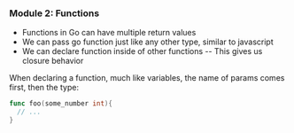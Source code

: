 ### Module 2: Functions

- Functions in Go can have multiple return values
- We can pass go function just like any other type, similar to javascript
- We can declare function inside of other functions
-- This gives us closure behavior

When declaring a function, much like variables, the name of params comes first, then the type:
```go
func foo(some_number int){
  // ...
}
```
